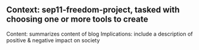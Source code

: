 ## Context: sep11-freedom-project, tasked with choosing one or more tools to create 
Content: summarizes content of blog
Implications: include a description of positive & negative impact on society
